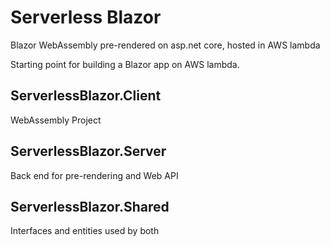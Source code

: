 # Serverless Blazor
Blazor WebAssembly pre-rendered on asp.net core, hosted in AWS lambda

Starting point for building a Blazor app on AWS lambda. 

## ServerlessBlazor.Client
WebAssembly Project

## ServerlessBlazor.Server
Back end for pre-rendering and Web API

## ServerlessBlazor.Shared
Interfaces and entities used by both
